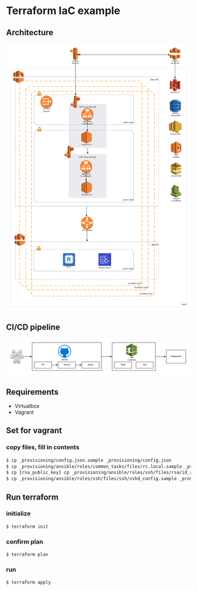 # Terraform IaC example

## Architecture
![architecture](docs/images/architecture.png "architecture")

## CI/CD pipeline
![pipeline](docs/images/CI_CD_pipeline.png "pipeline")

## Requirements
- Virtualbox
- Vagrant

## Set for vagrant
### copy files, fill in contents
```sh
$ cp _provisioning/config.json.sample _provisioning/config.json
$ cp _provisioning/ansible/roles/common_tasks/files/rc.local.sample _provisioning/ansible/roles/common_tasks/files/rc.local
$ cp {rsa_public_key} cp _provisioning/ansible/roles/ssh/files/rsa/id_rsa.pub
$ cp _provisioning/ansible/roles/ssh/files/ssh/sshd_config.sample _provisioning/ansible/roles/ssh/files/ssh/sshd_config
```

## Run terraform
### initialize
```sh
$ terraform init
```
### confirm plan
```sh
$ terraform plan
```

### run
```sh
$ terraform apply
```